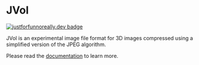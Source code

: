 # JVol

[![justforfunnoreally.dev badge](https://img.shields.io/badge/justforfunnoreally-dev-9ff)](https://justforfunnoreally.dev)

JVol is an experimental image file format for 3D images compressed using a simplified version of the JPEG algorithm.

Please read the [documentation](https://fepegar.github.io/jvol) to learn more.

